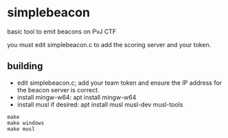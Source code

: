# simplebeacon
basic tool to emit beacons on PvJ CTF

you must edit simplebeacon.c to add the scoring server and your token.

## building

* edit simplebeacon.c; add your team token and ensure the IP address for the beacon server is correct.
* install mingw-w64: apt install mingw-w64
* install musl if desired: apt install musl musl-dev musl-tools
```
make
make windows
make musl
``` 

